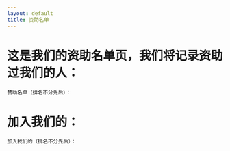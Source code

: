 ```yaml
---
layout: default
title: 资助名单
---
```


# 这是我们的资助名单页，我们将记录资助过我们的人：

```
赞助名单（排名不分先后）：

```


# 加入我们的：

```
加入我们的（排名不分先后）：

```
